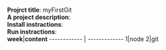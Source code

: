 **Projrct title**: myFirstGit  
**A project description**:  
**Install instractions**:  
**Run instractions**:  
**week**|**content**
------------ | -------------
1|node
2|git
